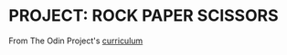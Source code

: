 # PROJECT: ROCK PAPER SCISSORS

From The Odin Project's [curriculum](https://www.theodinproject.com/courses/web-development-101/lessons/rock-paper-scissors?ref=lnav)
